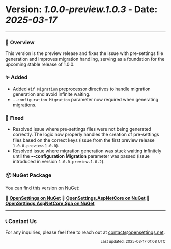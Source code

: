# Version: *1.0.0-preview.1.0.3* - Date: *2025-03-17*

---

### 🚀 **Overview**
This version is the preview release and fixes the issue with pre-settings file generation and improves migration handling, serving as a foundation for the upcoming stable release of 1.0.0.

### ✨ **Added**
* Added `#if Migration` preprocessor directives to handle migration generation and avoid infinite waiting. 
* `--configuration Migration` parameter now required when generating migrations.

### 🐛 **Fixed**
* Resolved issue where pre-settings files were not being generated correctly. The logic now properly handles the creation of pre-settings files based on the correct keys (issue from the first preview release ``1.0.0-preview.1.0.0``).
* Resolved issue where migration generation was stuck waiting infinitely until the **--configuration Migration** parameter was passed (issue introduced in version `1.0.0-preview.1.0.2`).

### 📦 **NuGet Package**  
You can find this version on NuGet:  

🔗 **[OpenSettings on NuGet](https://www.nuget.org/packages/OpenSettings/1.0.0-preview.1.0.3)**
🔗 **[OpenSettings.AspNetCore on NuGet](https://www.nuget.org/packages/OpenSettings.AspNetCore/1.0.0-preview.1.0.3)**
🔗 **[OpenSettings.AspNetCore.Spa on NuGet](https://www.nuget.org/packages/OpenSettings.AspNetCore.Spa/1.0.0-preview.1.0.3)**

---

### 📞 **Contact Us**
For any inquiries, please feel free to reach out at [contact@opensettings.net](mailto:contact@opensettings.net).

<p align="right"><small>Last updated: 2025-03-17 01:08 UTC</small></p>